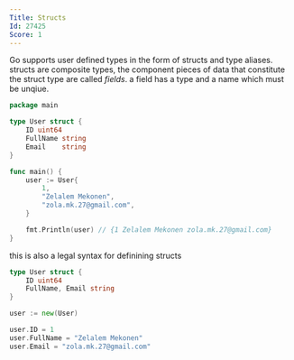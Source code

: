```yaml
---
Title: Structs
Id: 27425
Score: 1
---
```

Go supports user defined types in the form of structs and type aliases. structs are composite types, the component pieces of data that constitute the struct type are called *fields*. a field has a type and a name which must be unqiue.

```go
package main

type User struct {
    ID uint64
    FullName string
    Email    string
}

func main() {
    user := User{
        1,
        "Zelalem Mekonen",
        "zola.mk.27@gmail.com",
    }

    fmt.Println(user) // {1 Zelalem Mekonen zola.mk.27@gmail.com}
}
```

this is also a legal syntax for definining structs

```go
type User struct {
    ID uint64
    FullName, Email string
}

user := new(User)

user.ID = 1
user.FullName = "Zelalem Mekonen"
user.Email = "zola.mk.27@gmail.com"
```

